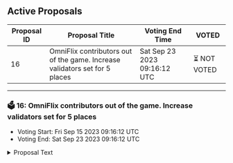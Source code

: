 ## Active Proposals

| Proposal ID | Proposal Title | Voting End Time | VOTED |
|-------------|----------------|-----------------|-------|
| 16 | OmniFlix contributors out of the game. Increase validators set for 5 places | Sat Sep 23 2023 09:16:12 UTC | ⏳ NOT VOTED |

---

### 🗳 16: OmniFlix contributors out of the game. Increase validators set for 5 places
- Voting Start: Fri Sep 15 2023 09:16:12 UTC
- Voting End: Sat Sep 23 2023 09:16:12 UTC

<details>
<summary>Proposal Text</summary>
 
##OmniFlix contributors out of the gamenCurrently 5 OmniFlix validators outside of the active set despite the fact that they have delegations from OmniFlix team and|or foundation. These 5 validators were incentivized for participating in the testnets, providing RPC|REST endpoints, as well as analytical tools to the OmniFlix community. Here is the list: #76 - Wetez, #77 - NODEJUMPER, #78 - Architect Nodes, #79 - CosmosPug, #80 - 50% back. According to the proposal #10 that's was created for including the second part of testnet partisipants into the active set it's be fair to extend active set for 5 places for those OmniFlix contributors.n##Bottom linenIf this proposal will pass the number of active validators will be changed from 75 to 80.n##Discussionnhttps://commonwealth.im/omniflix/discussion/13175-attempt-2-validators-seats-increment
</details>
